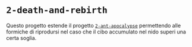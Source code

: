 # `2-death-and-rebirth`

Questo progetto estende il progetto [`2-ant-apocalypse`](https://github.com/Steffo99/turtle007/tree/2-ant-apocalypse) permettendo alle formiche di riprodursi nel caso che il cibo accumulato nel nido superi una certa soglia.
